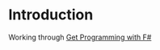 # Introduction
Working through [Get Programming with F#](https://livebook.manning.com/book/get-programming-with-f-sharp?origin=dashboard)
